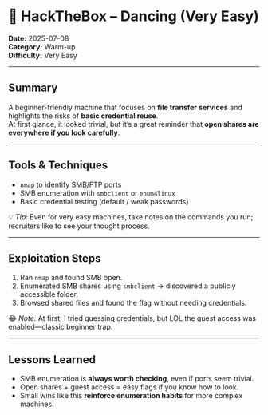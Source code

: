 # 💃 HackTheBox – Dancing (Very Easy)

**Date:** 2025-07-08  
**Category:** Warm-up  
**Difficulty:** Very Easy  

---

## Summary
A beginner-friendly machine that focuses on **file transfer services** and highlights the risks of **basic credential reuse**.  
At first glance, it looked trivial, but it’s a great reminder that **open shares are everywhere if you look carefully**.

---

## Tools & Techniques
- `nmap` to identify SMB/FTP ports  
- SMB enumeration with `smbclient` or `enum4linux`  
- Basic credential testing (default / weak passwords)  

💡 *Tip:* Even for very easy machines, take notes on the commands you run; recruiters like to see your thought process.

---

## Exploitation Steps
1. Ran `nmap` and found SMB open.  
2. Enumerated SMB shares using `smbclient` → discovered a publicly accessible folder.  
3. Browsed shared files and found the flag without needing credentials.  

😂 *Note:* At first, I tried guessing credentials, but LOL the guest access was enabled—classic beginner trap.

---

## Lessons Learned
- SMB enumeration is **always worth checking**, even if ports seem trivial.  
- Open shares + guest access = easy flags if you know how to look.  
- Small wins like this **reinforce enumeration habits** for more complex machines.
